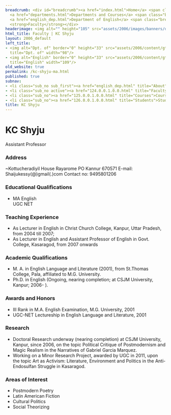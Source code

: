 ```yaml
---
breadcrumb: <div id="breadcrumb"><a href="index.html">Home</a> <span class="breadcrumb_spacer">&gt;</span>
  <a href="departments.html">Departments and Courses</a> <span class="breadcrumb_spacer">&gt;</span>
  <a href="english_dep.html">Department of English</a> <span class="breadcrumb_spacer">&gt;</span>
  <strong>Faculty</strong></div>
headerimage: <img alt="" height="105" src="assets/2006/images/banners/departments.jpg" width="472"/>
html_title: Faculty | KC Shyju
layout: 2006_default
left_title:
- <img alt="Dpt. of" border="0" height="33" src="assets/2006/content/gt/fcb6421c7c62628408190d4ca84029e5.png"
  title="Dpt. of" width="98"/>
- <img alt="English" border="0" height="33" src="assets/2006/content/gt/ea21af4705cdbb55fa86a2678edb1e67.png"
  title="English" width="109"/>
old_website: true
permalink: /kc-shyju-ma.html
published: true
subnav:
- <li class="sub_no sub_first"><a href="english_dep.html" title="About">About</a></li>
- <li class="sub_no active"><a href="124.0.0.1.0.0.html" title="Faculty">Faculty</a></li>
- <li class="sub_no"><a href="125.0.0.1.0.0.html" title="Courses">Courses</a></li>
- <li class="sub_no"><a href="126.0.0.1.0.0.html" title="Students">Students</a></li>
title: KC Shyju
---
```


# KC Shyju

Assistant Professor

### Address

~Kottucheradiyil House Rayarome PO Kannur 670571 E-mail:
Shaijukessy(@)gmail(.)com Contact no: 9495801206

### Educational Qualifications

  * MA English  
UGC NET

### Teaching Experience

  * As Lecturer in English in Christ Church College, Kanpur, Uttar Pradesh, from 2004 till 2007;
  * As Lecturer in English and Assistant Professor of English in Govt. College, Kasaragod, from 2007 onwards

### Academic Qualifications

  * M. A. in English Language and Literature (2001), from St.Thomas College, Pala, affiliated to M.G. University.
  * Ph.D. in English (Ongoing, nearing completion; at CSJM University, Kanpur; 2006- ).

### Awards and Honors

  * III Rank in M.A. English Examination, M.G. University, 2001
  * UGC-NET Lectureship in English Language and Literature, 2001

### Research

  * Doctoral Research underway (nearing completion) at CSJM University, Kanpur, since 2006, on the topic Political Critique of Postmodernism and Magic Realism in the Narratives of Gabriel Garcia Marquez.
  * Working on a Minor Research Project, awarded by UGC in 2011, upon the topic Art as Activism: Literature, Environment and Politics in the Anti-Endosulfan Struggle in Kasaragod.

### Areas of Interest

  * Postmodern Poetry
  * Latin American Fiction
  * Cultural Politics
  * Social Theorizing
